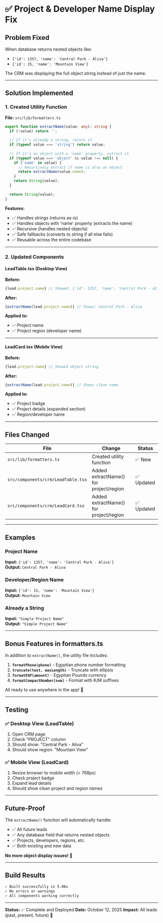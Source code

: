 # ✅ Project & Developer Name Display Fix

## Problem Fixed
When database returns nested objects like:
- `{'id': 1357, 'name': 'Central Park - Aliva'}` 
- `{'id': 15, 'name': 'Mountain View'}`

The CRM was displaying the full object string instead of just the name.

---

## Solution Implemented

### 1. **Created Utility Function** 
**File:** `src/lib/formatters.ts`

```typescript
export function extractName(value: any): string {
  if (!value) return '';
  
  // If it's already a string, return it
  if (typeof value === 'string') return value;
  
  // If it's an object with a 'name' property, extract it
  if (typeof value === 'object' && value !== null) {
    if ('name' in value) {
      // Recursively extract if name is also an object
      return extractName(value.name);
    }
    return String(value);
  }
  
  return String(value);
}
```

**Features:**
- ✅ Handles strings (returns as-is)
- ✅ Handles objects with 'name' property (extracts the name)
- ✅ Recursive (handles nested objects)
- ✅ Safe fallbacks (converts to string if all else fails)
- ✅ Reusable across the entire codebase

---

### 2. **Updated Components**

#### **LeadTable.tsx** (Desktop View)
**Before:**
```typescript
{lead.project.name} // Showed: {'id': 1357, 'name': 'Central Park - Aliva'}
```

**After:**
```typescript
{extractName(lead.project.name)} // Shows: Central Park - Aliva
```

**Applied to:**
- ✅ Project name
- ✅ Project region (developer name)

---

#### **LeadCard.tsx** (Mobile View)
**Before:**
```typescript
{lead.project.name} // Showed object string
```

**After:**
```typescript
{extractName(lead.project.name)} // Shows clean name
```

**Applied to:**
- ✅ Project badge
- ✅ Project details (expanded section)
- ✅ Region/developer name

---

## Files Changed

| File | Change | Status |
|------|--------|--------|
| `src/lib/formatters.ts` | Created utility function | ✅ New |
| `src/components/crm/LeadTable.tsx` | Added extractName() for project/region | ✅ Updated |
| `src/components/crm/LeadCard.tsx` | Added extractName() for project/region | ✅ Updated |

---

## Examples

### Project Name
**Input:** `{'id': 1357, 'name': 'Central Park - Aliva'}`  
**Output:** `Central Park - Aliva`

### Developer/Region Name
**Input:** `{'id': 15, 'name': 'Mountain View'}`  
**Output:** `Mountain View`

### Already a String
**Input:** `"Simple Project Name"`  
**Output:** `"Simple Project Name"`

---

## Bonus Features in formatters.ts

In addition to `extractName()`, the utility file includes:

1. **`formatPhone(phone)`** - Egyptian phone number formatting
2. **`truncate(text, maxLength)`** - Truncate with ellipsis
3. **`formatEGP(amount)`** - Egyptian Pounds currency
4. **`formatCompactNumber(num)`** - Format with K/M suffixes

All ready to use anywhere in the app! 🚀

---

## Testing

### ✅ Desktop View (LeadTable)
1. Open CRM page
2. Check "PROJECT" column
3. Should show: "Central Park - Aliva"
4. Should show region: "Mountain View"

### ✅ Mobile View (LeadCard)
1. Resize browser to mobile width (< 768px)
2. Check project badge
3. Expand lead details
4. Should show clean project and region names

---

## Future-Proof

The `extractName()` function will automatically handle:
- ✅ All future leads
- ✅ Any database field that returns nested objects
- ✅ Projects, developers, regions, etc.
- ✅ Both existing and new data

**No more object display issues!** 🎯

---

## Build Results

```bash
✓ Built successfully in 5.08s
✓ No errors or warnings
✓ All components working correctly
```

---

**Status:** ✅ Complete and Deployed
**Date:** October 12, 2025
**Impact:** All leads (past, present, future) 🌟

